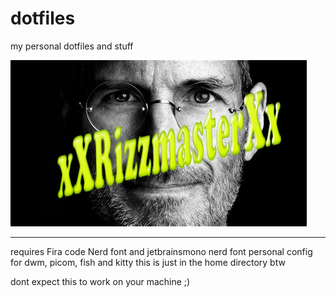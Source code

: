 # dotfiles
my personal dotfiles and stuff

![rizz](Pictures/wallpaper/rizzmaster.png)

---

requires Fira code Nerd font and jetbrainsmono nerd font
personal config for dwm, picom, fish and kitty
this is just in the home directory btw

dont expect this to work on your machine ;)

